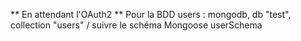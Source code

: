 ** En attendant l'OAuth2 **
Pour la BDD users :
mongodb, db "test", collection "users" / suivre le schéma Mongoose userSchema
